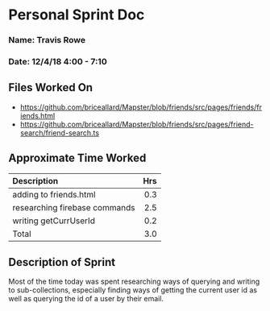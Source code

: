 # Personal Sprint Doc

### Name: Travis Rowe
### Date: 12/4/18 4:00 - 7:10

## Files Worked On

- https://github.com/briceallard/Mapster/blob/friends/src/pages/friends/friends.html
- https://github.com/briceallard/Mapster/blob/friends/src/pages/friend-search/friend-search.ts


## Approximate Time Worked

| Description                     | Hrs  |
| :------------------------------ | ---: |
| adding to friends.html          | 0.3  |
| researching firebase commands   | 2.5  |
| writing getCurrUserId           | 0.2  |
| Total                           | 3.0  |

## Description of Sprint

Most of the time today was spent researching ways of querying and writing to sub-collections, especially finding ways of
getting the current user id as well as querying the id of a user by their email.